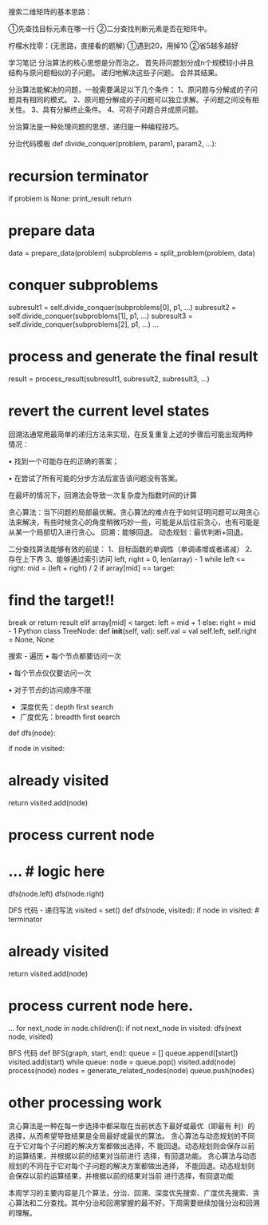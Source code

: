 搜索二维矩阵的基本思路：

①先查找目标元素在哪一行
②二分查找判断元素是否在矩阵中。

柠檬水找零：(无思路，直接看的题解)
①遇到20，用掉10
②省5越多越好


学习笔记
分治算法的核心思想是分而治之。
首先将问题划分成n个规模较小并且结构与原问题相似的子问题。
递归地解决这些子问题。
合并其结果。

分治算法能解决的问题，一般需要满足以下几个条件：
1、原问题与分解成的子问题具有相同的模式。
2、原问题分解成的子问题可以独立求解。子问题之间没有相关性。
3、具有分解终止条件。
4、可将子问题合并成原问题。

分治算法是一种处理问题的思想，递归是一种编程技巧。

分治代码模板
def divide_conquer(problem, param1, param2, ...): 
# recursion terminator 
if problem is None: 
 print_result 
 return 
# prepare data 
 data = prepare_data(problem) 
 subproblems = split_problem(problem, data) 
# conquer subproblems 
 subresult1 = self.divide_conquer(subproblems[0], p1, ...) 
 subresult2 = self.divide_conquer(subproblems[1], p1, ...) 
 subresult3 = self.divide_conquer(subproblems[2], p1, ...) 
...
# process and generate the final result 
 result = process_result(subresult1, subresult2, subresult3, …) 
 
 # revert the current level states

回溯法通常用最简单的递归方法来实现，在反复重复上述的步骤后可能出现两种
情况：

• 找到一个可能存在的正确的答案；

• 在尝试了所有可能的分步方法后宣告该问题没有答案。

在最坏的情况下，回溯法会导致一次复杂度为指数时间的计算

贪心算法：当下问题的局部最优解。贪心算法的难点在于如何证明问题可以用贪心法来解决，有些时候贪心的角度稍微巧妙一些，可能是从后往前贪心，也有可能是从某一个局部切入进行贪心。
回溯：能够回退。
动态规划：最优判断+回退。

二分查找算法能够有效的前提：
1、目标函数的单调性（单调递增或者递减）
2、存在上下界
3、能够通过索引访问
left, right = 0, len(array) - 1 
while left <= right: 
 mid = (left + right) / 2 
 if array[mid] == target: 
 # find the target!! 
 break or return result 
 elif array[mid] < target: 
 left = mid + 1 
 else: 
 right = mid - 1
Python
class TreeNode: 
def __init__(self, val): 
 self.val = val 
 self.left, self.right = None, None

 搜索 - 遍历
• 每个节点都要访问一次

• 每个节点仅仅要访问一次

• 对于节点的访问顺序不限 
- 深度优先：depth first search 
- 广度优先：breadth first search

def dfs(node): 
 
if node in visited: 
# already visited 
return
 visited.add(node) 
 # process current node 
# ... # logic here 
 dfs(node.left) 
 dfs(node.right)

 DFS 代码 - 递归写法
visited = set() 
def dfs(node, visited): 
if node in visited: # terminator 
# already visited 
return 
 visited.add(node) 
# process current node here. 
...
for next_node in node.children(): 
 if not next_node in visited: 
 dfs(next node, visited)

 BFS 代码
def BFS(graph, start, end): 
 queue = [] 
 queue.append([start]) 
 visited.add(start) 
while queue: 
 node = queue.pop() 
 visited.add(node) 
 process(node) 
 nodes = generate_related_nodes(node) 
 queue.push(nodes) 
# other processing work

贪心算法是一种在每一步选择中都采取在当前状态下最好或最优（即最有
利）的选择，从而希望导致结果是全局最好或最优的算法。 
贪心算法与动态规划的不同在于它对每个子问题的解决方案都做出选择，不
能回退。动态规划则会保存以前的运算结果，并根据以前的结果对当前进行
选择，有回退功能。
贪心算法与动态规划的不同在于它对每个子问题的解决方案都做出选择，
不能回退。动态规划则会保存以前的运算结果，并根据以前的结果对当前
进行选择，有回退功能

本周学习的主要内容是几个算法，分治、回溯、深度优先搜索、广度优先搜索、贪心算法和二分查找。其中分治和回溯掌握的最不好，下周需要继续加强分治和回溯的理解。